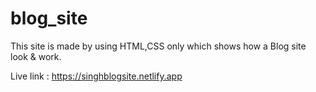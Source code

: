 # blog_site
This site is made by using HTML,CSS only which shows how a Blog site look & work.

Live link : https://singhblogsite.netlify.app
